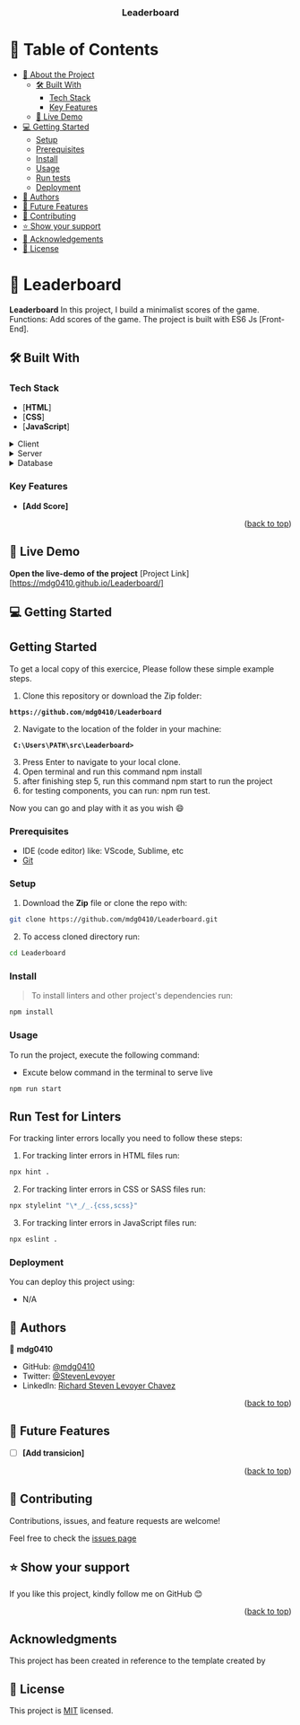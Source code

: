 <a name="readme-top"></a>

<div align="center">
  <h3><b>Leaderboard</b></h3>
</div>

<!-- TABLE OF CONTENTS -->

# 📗 Table of Contents

- [📖 About the Project](#about-project)
  - [🛠 Built With](#built-with)
    - [Tech Stack](#tech-stack)
    - [Key Features](#key-features)
  - [🚀 Live Demo](#live-demo)
- [💻 Getting Started](#getting-started)
  - [Setup](#setup)
  - [Prerequisites](#prerequisites)
  - [Install](#install)
  - [Usage](#usage)
  - [Run tests](#run-tests)
  - [Deployment](#triangular_flag_on_post-deployment)
- [👥 Authors](#authors)
- [🔭 Future Features](#future-features)
- [🤝 Contributing](#contributing)
- [⭐️ Show your support](#support)
- [🙏 Acknowledgements](#acknowledgements)
- [📝 License](#license)

<!-- PROJECT DESCRIPTION -->

# 📖 Leaderboard<a name="about-project"></a>

**Leaderboard** In this project, I build a minimalist scores of the game.
Functions: Add scores of the game.
The project is built with ES6 Js [Front-End].

## 🛠 Built With <a name="built-with"></a>

### Tech Stack <a name="tech-stack"></a>

- [**HTML**]
- [**CSS**]
- [**JavaScript**]

<details>
  <summary>Client</summary>
  <ul>
    <li><a href="https://www.w3schools.com/html/default.asp">Html</a></li>
    <li><a href="https://www.w3schools.com/css/default.asp">CSS</a></li>
    <li><a href="https://www.w3schools.com/javascript/default.asp">JavaScript</a></li>
    <li><a href="https://www.geeksforgeeks.org/dom-document-object-model/">DOM</a></li>
    <li><a href="https://webpack.js.org/guides/getting-started/#basic-setup">Webpack</a></li>
  </ul>
</details>
<details>
  <summary>Server</summary>
  <ul>
    <li><a href="#">N/A</a></li>
  </ul>
</details>

<details>
<summary>Database</summary>
  <ul>
    <li><a href="#">N/A</a></li>
  </ul>
</details>

<!-- Features -->

### Key Features <a name="key-features"></a>

- **[Add Score]**

<p align="right">(<a href="#readme-top">back to top</a>)</p>

## 🚀 Live Demo <a name="live-demo"></a>

**Open the live-demo of the project**
[Project Link][https://mdg0410.github.io/Leaderboard/]

<!-- GETTING STARTED -->

## 💻 Getting Started <a name="getting-started"></a>

## Getting Started
To get a local copy of this exercice, Please follow these simple example steps.

1. Clone this repository or download the Zip folder:

**``https://github.com/mdg0410/Leaderboard``**

2. Navigate to the location of the folder in your machine:

**`` C:\Users\PATH\src\Leaderboard>``**

3. Press Enter to navigate to your local clone.
4. Open terminal and run this command npm install
5. after finishing step 5, run this command npm start to run the project
6. for testing components, you can run: npm run test.

Now you can go and play with it as you wish :smile:

### Prerequisites

- IDE (code editor) like: VScode, Sublime, etc
- [Git](https://www.linode.com/docs/guides/how-to-install-git-on-linux-mac-and-windows/)


### Setup

1. Download the **Zip** file or clone the repo with:
```bash
git clone https://github.com/mdg0410/Leaderboard.git
```
2. To access cloned directory run:
```bash
cd Leaderboard
```



### Install

> To install linters and other project's dependencies run:

```bash
npm install
```



### Usage

To run the project, execute the following command: 

- Excute below command in the terminal to serve live 
```bash
npm run start
```


## Run Test for Linters

For tracking linter errors locally you need to follow these steps:

1. For tracking linter errors in HTML files run:
```bash 
npx hint .
```

2. For tracking linter errors in CSS or SASS files run:

```bash
npx stylelint "\*_/_.{css,scss}"
```

3. For tracking linter errors in JavaScript files run:

```bash
npx eslint .
```

### Deployment

You can deploy this project using:

- N/A

## 👥 Authors <a name="authors"></a>

👤 **mdg0410**

- GitHub: [@mdg0410](https://github.com/mdg0410/)
- Twitter: [@StevenLevoyer](https://twitter.com/StevenLevoyer)
- LinkedIn: [Richard Steven Levoyer Chavez](https://www.linkedin.com/in/richard-steven-levoyer-chavez-9b902525b/)

<p align="right">(<a href="#readme-top">back to top</a>)</p>

<!-- FUTURE FEATURES -->

## 🔭 Future Features <a name="future-features"></a>

- [ ] **[Add transicion]**

<p align="right">(<a href="#readme-top">back to top</a>)</p>

## 🤝 Contributing

Contributions, issues, and feature requests are welcome!

Feel free to check the [issues page](https://github.com/mdg0410/To-Do-List/issues)

## ⭐️ Show your support <a name="support"></a>

If you like this project, kindly follow me on GitHub 😊

<p align="right">(<a href="#readme-top">back to top</a>)</p>

## Acknowledgments

This project has been created in reference to the template created by

## 📝 License
This project is [MIT](https://github.com/mdg0410/Leaderboard/blob/main/LICENSE) licensed.
